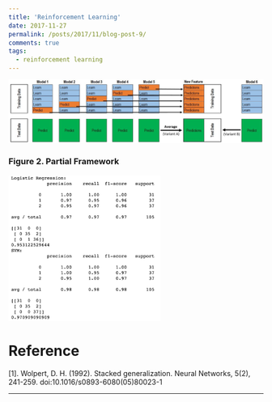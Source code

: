 ```yaml
---
title: 'Reinforcement Learning'
date: 2017-11-27
permalink: /posts/2017/11/blog-post-9/
comments: true
tags:
  - reinforcement learning
---
```





![GitHub Logo](/images/stacking.jpg)
### Figure 2. Partial Framework


<p float="left">
  <img src="/images/individual1.png" width="300" />
</p>




Reference
========

[1]. Wolpert, D. H. (1992). Stacked generalization. Neural Networks, 5(2), 241-259. doi:10.1016/s0893-6080(05)80023-1




------
